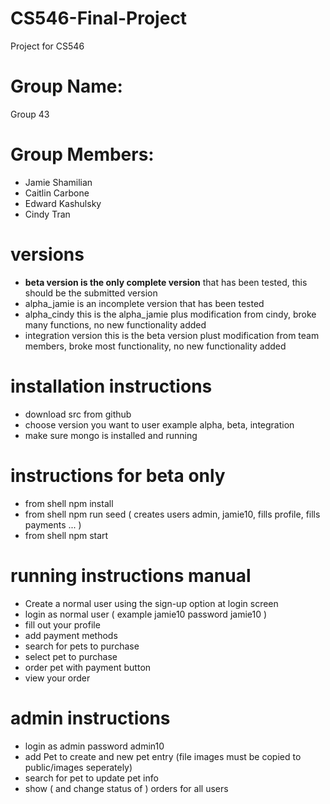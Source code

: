 # CS546-Final-Project
Project for CS546 

# Group Name: 
Group 43

# Group Members:
- Jamie Shamilian
- Caitlin Carbone
- Edward Kashulsky
- Cindy Tran

# versions
- **beta version is the only complete version** that has been tested, this should be the submitted version
- alpha_jamie is an incomplete version that has been tested
- alpha_cindy this is the alpha_jamie plus modification from cindy, broke many functions, no new functionality added
- integration version this is the beta version plust modification from team members, broke most functionality, no new functionality added

# installation instructions
- download src from github
- choose version you want to user example alpha, beta, integration
- make sure mongo is installed and running

# instructions for beta only
- from shell npm install
- from shell npm run seed ( creates users admin, jamie10, fills profile, fills payments ... )   
- from shell npm start

# running instructions manual
- Create a normal user using the sign-up option at login screen
- login as normal user ( example jamie10 password jamie10 )
- fill out your profile
- add payment methods
- search for pets to purchase
- select pet to purchase
- order pet with payment button
- view your order 

# admin instructions
- login as admin password admin10
- add Pet to create and new pet entry (file images must be copied to public/images seperately)
- search for pet to update pet info
- show ( and change status of ) orders for all users


 
